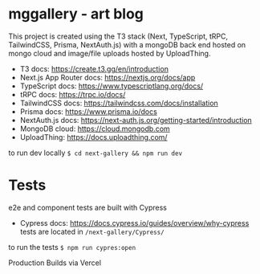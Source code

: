 # mggallery - art blog

This project is created using the T3 stack (Next, TypeScript, tRPC, TailwindCSS, Prisma, NextAuth.js) with a mongoDB back end hosted on mongo cloud and image/file uploads hosted by UploadThing.
- T3 docs: https://create.t3.gg/en/introduction
- Next.js App Router docs: https://nextjs.org/docs/app
- TypeScript docs: https://www.typescriptlang.org/docs/
- tRPC docs: https://trpc.io/docs/
- TailwindCSS docs: https://tailwindcss.com/docs/installation
- Prisma docs: https://www.prisma.io/docs
- NextAuth.js docs: https://next-auth.js.org/getting-started/introduction
- MongoDB cloud: https://cloud.mongodb.com
- UploadThing: https://docs.uploadthing.com/



to run dev locally 
`$ cd next-gallery && npm run dev`

# Tests
e2e and component tests are built with Cypress
- Cypress docs: https://docs.cypress.io/guides/overview/why-cypress
tests are located in `/next-gallery/Cypress/`

to run the tests 
`$ npm run cypres:open`

Production Builds via Vercel

